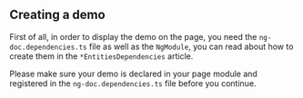 ## Creating a demo

First of all, in order to display the demo on the page, you need the `ng-doc.dependencies.ts`
file as well as the `NgModule`, you can read about how to create them in the `*EntitiesDependencies`
article.

Please make sure your demo is declared in your page module and registered in the `ng-doc.dependencies.ts` file
before you continue.
